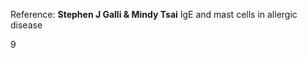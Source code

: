 
<bdl-animate-adobe src="HistaminResized.js" width="850" height="680" name="HistaminResized" fromid="id1" playafterstart="true"></bdl-animate-adobe>

<bdl-range id="id1" title="" min="0" max="200" default="0" step="1" showicons="false" globalanim="true"></bdl-range>

<span class="w3-small">Reference:  **Stephen J Galli & Mindy Tsai** IgE and mast cells in allergic disease
</span>

<div class="w3-center">9</div>


